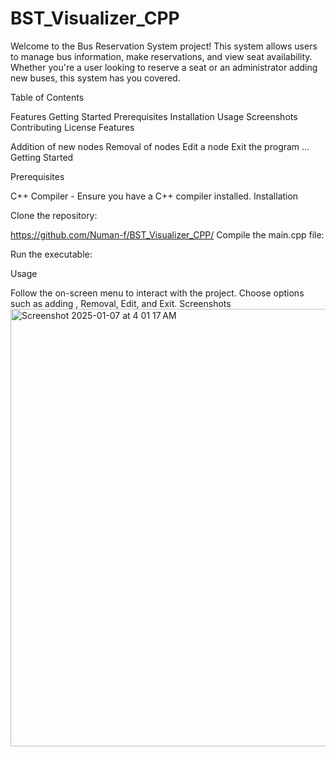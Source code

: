 # BST_Visualizer_CPP
Welcome to the Bus Reservation System project! This system allows users to manage bus information, make reservations, and view seat availability. Whether you're a user looking to reserve a seat or an administrator adding new buses, this system has you covered.

Table of Contents

Features
Getting Started
Prerequisites
Installation
Usage
Screenshots
Contributing
License
Features

Addition of new nodes
Removal of nodes
Edit a node
Exit the program
...
Getting Started

Prerequisites

C++ Compiler - Ensure you have a C++ compiler installed.
Installation

Clone the repository:

https://github.com/Numan-f/BST_Visualizer_CPP/
Compile the main.cpp file:

Run the executable:

Usage

Follow the on-screen menu to interact with the project.
Choose options such as adding , Removal, Edit, and Exit.
Screenshots
<img width="700" alt="Screenshot 2025-01-07 at 4 01 17 AM" src="https://github.com/user-attachments/assets/3d2a0fad-6416-4aea-8b52-5da08b460f29" />


